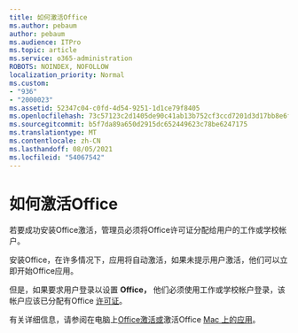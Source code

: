 ```yaml
---
title: 如何激活Office
ms.author: pebaum
author: pebaum
ms.audience: ITPro
ms.topic: article
ms.service: o365-administration
ROBOTS: NOINDEX, NOFOLLOW
localization_priority: Normal
ms.custom:
- "936"
- "2000023"
ms.assetid: 52347c04-c0fd-4d54-9251-1d1ce79f8405
ms.openlocfilehash: 73c57123c2d1405de90c41ab13b752cf3ccd7201d3d17bb8e6f6ae25a2e0e7ad
ms.sourcegitcommit: b5f7da89a650d2915dc652449623c78be6247175
ms.translationtype: MT
ms.contentlocale: zh-CN
ms.lasthandoff: 08/05/2021
ms.locfileid: "54067542"
---
```

# <a name="how-to-activate-office"></a>如何激活Office

若要成功安装Office激活，管理员必须将Office许可证分配给用户的工作或学校帐户。 [](https://docs.microsoft.com/microsoft-365/admin/add-users/add-users)
  
安装Office，在许多情况下，应用将自动激活，如果未提示用户激活，他们可以立即开始Office应用。
  
但是，如果要求用户登录以设置 **Office，** 他们必须使用工作或学校帐户登录，该帐户应该已分配有Office [许可证](https://docs.microsoft.com/microsoft-365/admin/add-users/add-users)。
  
有关详细信息，请参阅在电脑上[Office激活或](https://support.office.com/article/5bd38f38-db92-448b-a982-ad170b1e187e?wt.mc_id=Alchemy_ClientDIA)激活Office [Mac 上的应用](https://support.office.com/article/7f6646b1-bb14-422a-9ad4-a53410fcefb2?wt.mc_id=Alchemy_ClientDIA)。
  